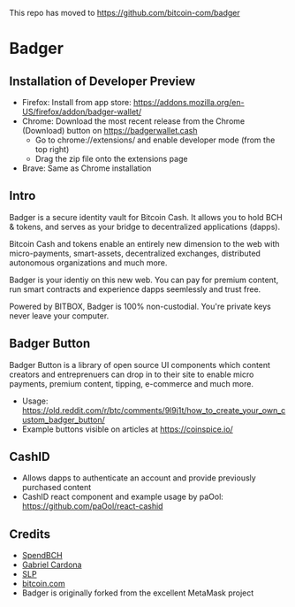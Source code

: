 This repo has moved to https://github.com/bitcoin-com/badger

# Badger

## Installation of Developer Preview
- Firefox: Install from app store: https://addons.mozilla.org/en-US/firefox/addon/badger-wallet/
- Chrome: Download the most recent release from the Chrome (Download) button on https://badgerwallet.cash
  - Go to chrome://extensions/ and enable developer mode (from the top right)
  - Drag the zip file onto the extensions page
- Brave: Same as Chrome installation

## Intro

Badger is a secure identity vault for Bitcoin Cash. It allows you to hold BCH & tokens, and serves as your bridge to decentralized applications (dapps).

Bitcoin Cash and tokens enable an entirely new dimension to the web with micro-payments, smart-assets, decentralized exchanges, distributed autonomous organizations and much more.

Badger is your identiy on this new web. You can pay for premium content, run smart contracts and experience dapps seemlessly and trust free.

Powered by BITBOX, Badger is 100% non-custodial. You're private keys never leave your computer.

## Badger Button

Badger Button is a library of open source UI components which content creators and entreprenuers can drop in to their site to enable micro payments, premium content, tipping, e-commerce and much more.

- Usage: https://old.reddit.com/r/btc/comments/9l9j1t/how_to_create_your_own_custom_badger_button/
- Example buttons visible on articles at https://coinspice.io/

## CashID
- Allows dapps to authenticate an account and provide previously purchased content
- CashID react component and example usage by paOol: https://github.com/paOol/react-cashid

## Credits

- [SpendBCH](https://twitter.com/SpendBCH_io)
- [Gabriel Cardona](https://twitter.com/cgcardona)
- [SLP](https://twitter.com/simpleledger)
- [bitcoin.com](https://developer.bitcoin.com)
- Badger is originally forked from the excellent MetaMask project
